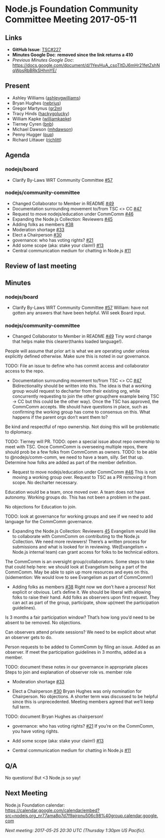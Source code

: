 # Node.js Foundation Community Committee Meeting 2017-05-11

## Links

* **GitHub Issue**: [TSC#227](https://github.com/nodejs/TSC/issues/227)
* **Minutes Google Doc**: **removed since the link returns a 410**
* _Previous Minutes Google Doc_: https://docs.google.com/document/d/1YevHuA_csoTltDJ6mHr21fetZshNqWpsRbBRkSHhmYE/

## Present

- Ashley Williams ([ashleygwilliams](https://github.com/ashleygwilliams))
- Bryan Hughes ([nebrius](https://github.com/nebrius))
- Gregor Martynus ([gr2m](https://github.com/gr2m))
- Tracy Hinds ([hackygolucky](https://github.com/hackygolucky))
- William Kapke ([williamkapke](https://github.com/williamkapke))
- Tierney Cyren ([bnb](https://github.com/bnb))
- Michael Dawson ([mhdawson](https://github.com/mhdawson))
- Penny Hugger ([pup](https://github.com/pup))
- Richard Littauer ([richlitt](https://github.com/RichardLitt))

## Agenda

### nodejs/board

* Clarify By-Laws WRT Community Committee [#57](https://github.com/nodejs/board/issues/57)

### nodejs/community-committee

* Changed Collaborator to Member in README [#49](https://github.com/nodejs/community-committee/pull/49)
* Documentation surrounding movement to/from TSC <> CC [#47](https://github.com/nodejs/community-committee/issues/47)
* Request to move nodejs/education under CommComm [#46](https://github.com/nodejs/community-committee/issues/46)
* Expanding the Node.js Collection: Reviewers [#45](https://github.com/nodejs/community-committee/issues/45)
* Adding folks as members [#38](https://github.com/nodejs/community-committee/issues/38)
* Moderation shortage [#33](https://github.com/nodejs/community-committee/issues/33)
* Elect a Chairperson [#30](https://github.com/nodejs/community-committee/issues/30)
* governance: who has voting rights? [#21](https://github.com/nodejs/community-committee/issues/21)
* Add some scope (aka: stake your claim!) [#13](https://github.com/nodejs/community-committee/issues/13)
* Central communication medium for chatting in Node.js [#11](https://github.com/nodejs/community-committee/issues/11)

## Review of last meeting

## Minutes

### nodejs/board

* Clarify By-Laws WRT Community Committee [#57](https://github.com/nodejs/board/issues/57)
William: have not gotten any answers that have been helpful. Will seek Board input.

### nodejs/community-committee

* Changed Collaborator to Member in README [#49](https://github.com/nodejs/community-committee/pull/49)
Tiny word change that helps make this clearer(thanks loaded language!). 

People will assume that prior art is what we are operating under unless explicitly defined otherwise. Make sure this is noted in our governance.

TODO: File an issue to define who has commit access and collaborator access to the repo.

* Documentation surrounding movement to/from TSC <> CC [#47](https://github.com/nodejs/community-committee/issues/47)
Bidirectionality should be written into this. The idea is that a working group would request to decharter from their existing org, while concurrently requesting to join the other group(here example being TSC → CC but this could be the other way). Once the TSC has approved, the CommComm accepts. We should have questions in place, such as confirming the working group has come to consensus on this. What happens if the parent orgs don’t want them to?

Be kind and respectful of repo ownership. Not doing this will be problematic to diplomacy.

TODO: Tierney will PR.
TODO: open a special issue about repo ownership to meet with TSC. Once CommComm is overseeing multiple repos, there should prob be a few folks from CommComm as owners.
TODO: to be able to @nodejs/comm-comm, we need to have a team, silly. Set that up. Determine how folks are added as part of the member definition.

* Request to move nodejs/education under CommComm [#46](https://github.com/nodejs/community-committee/issues/46)
This is not moving a working group over. Request to TSC as a PR removing it from scope. No decharter necessary. 

Education would be a team, once moved over. A team does not have autonomy. Working groups do. This has not been a problem in the past.

No objections for Education to join.

TODO: look at governance for working groups and see if we need to add language for the CommComm governance. 

* Expanding the Node.js Collection: Reviewers
[45](https://github.com/nodejs/community-committee/issues/45)
Evangelism would like to collaborate with CommComm on contributing to the Node.js Collection. We need more reviewers! There’s a written process for submissions and what is looked for in reviewing. We(Evangelism + Node.js internal team) can grant access for folks to be technical editors.

The CommComm is an oversight group/collaborators. Some steps to take that could help here: we should look at Evangelism being a part of the CommComm. May be able to spin up more resources and eyes on this. (sidemention: We would love to see Evangelism as part of CommComm!)


* Adding folks as members [#38](https://github.com/nodejs/community-committee/issues/38)
Right now we don’t have a process! Not explicit or obvious. Let’s define it. We should be liberal with allowing folks to raise their hand. Add folks as observers upon first request. They can act as part of the group, participate, show up(meet the participation guidelines). 

Is 3 months a fair participation window? That’s how long you’d need to be absent to be removed. No objections.

Can observers attend private sessions? We need to be explicit about what an observer gets to do.

Person requests to be added to CommComm by filing an issue. Added as an observer.
If meet the participation guidelines in 3 months, added as a member.

TODO: document these notes in our governance in appropriate places
Steps to join and explanation of observer role vs. member role

* Moderation shortage [#33](https://github.com/nodejs/community-committee/issues/33)

* Elect a Chairperson [#30](https://github.com/nodejs/community-committee/issues/30)
Bryan Hughes was only nomination for Chairperson. No objections. A shorter term was discussed to be helpful since this is unprecedented. Meeting members agreed that we’ll keep full term.

TODO: document Bryan Hughes as chairperson!

* governance: who has voting rights? [#21](https://github.com/nodejs/community-committee/issues/21)
If you’re on the CommComm, you have voting rights.

* Add some scope (aka: stake your claim!) [#13](https://github.com/nodejs/community-committee/issues/13)

* Central communication medium for chatting in Node.js [#11](https://github.com/nodejs/community-committee/issues/11)

## Q/A

No questions! But <3 Node.js so yay!

## Next Meeting

Node.js Foundation calendar: <https://calendar.google.com/calendar/embed?src=nodejs.org_nr77ama8p7d7f9ajrpnu506c98%40group.calendar.google.com>

*Next meeting: 2017-05-25 20:30 UTC (Thursday 1:30pm US Pacific).*
